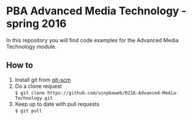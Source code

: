 PBA Advanced Media Technology - spring 2016
=================================

In this repository you will find code examples for the Advanced Media Technology module.

## How to
1. Install git from [git-scm](http://git-scm.com/book/en/Getting-Started-Installing-Git)
2. Do a clone request<br/>`$ git clone https://github.com/ucnpbaweb/0216-Advanced-Media-Technology.git`
3. Keep up to date with pull requests<br/>`$ git pull`
